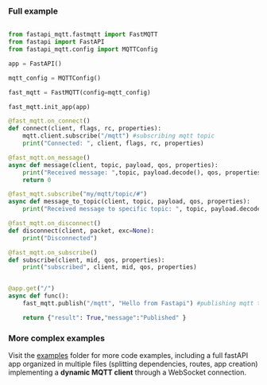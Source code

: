 ### Full example

```python

from fastapi_mqtt.fastmqtt import FastMQTT
from fastapi import FastAPI
from fastapi_mqtt.config import MQTTConfig

app = FastAPI()

mqtt_config = MQTTConfig()

fast_mqtt = FastMQTT(config=mqtt_config)

fast_mqtt.init_app(app)

@fast_mqtt.on_connect()
def connect(client, flags, rc, properties):
    mqtt.client.subscribe("/mqtt") #subscribing mqtt topic
    print("Connected: ", client, flags, rc, properties)

@fast_mqtt.on_message()
async def message(client, topic, payload, qos, properties):
    print("Received message: ",topic, payload.decode(), qos, properties)
    return 0

@fast_mqtt.subscribe("my/mqtt/topic/#")
async def message_to_topic(client, topic, payload, qos, properties):
    print("Received message to specific topic: ", topic, payload.decode(), qos, properties)

@fast_mqtt.on_disconnect()
def disconnect(client, packet, exc=None):
    print("Disconnected")

@fast_mqtt.on_subscribe()
def subscribe(client, mid, qos, properties):
    print("subscribed", client, mid, qos, properties)


@app.get("/")
async def func():
    fast_mqtt.publish("/mqtt", "Hello from Fastapi") #publishing mqtt topic

    return {"result": True,"message":"Published" }
```

### More complex examples

Visit the [examples](https://github.com/sabuhish/fastapi-mqtt/tree/master/examples) folder for more code examples,
including a full fastAPI app organized in multiple files (splitting dependencies, routes, app creation) implementing a **dynamic MQTT client** through a WebSocket connection.
